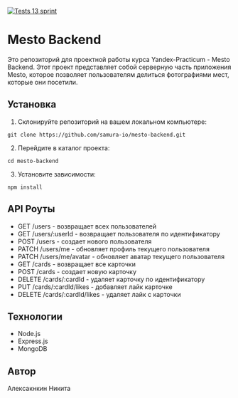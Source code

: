 [![Tests 13 sprint](https://github.com/samura-io/express-mesto-gha/actions/workflows/tests-13-sprint.yml/badge.svg)](https://github.com/samura-io/express-mesto-gha/actions/workflows/tests-13-sprint.yml)

# Mesto Backend

Это репозиторий для проектной работы курса Yandex-Practicum - Mesto Backend. 
Этот проект представляет собой серверную часть приложения Mesto, которое позволяет 
пользователям делиться фотографиями мест, которые они посетили.

## Установка

1. Склонируйте репозиторий на вашем локальном компьютере:

`git clone https://github.com/samura-io/mesto-backend.git`

2. Перейдите в каталог проекта:

`cd mesto-backend`

3. Установите зависимости:

`npm install`

## API Роуты
* GET /users - возвращает всех пользователей
* GET /users/:userId - возвращает пользователя по идентификатору
* POST /users - создает нового пользователя
* PATCH /users/me - обновляет профиль текущего пользователя
* PATCH /users/me/avatar - обновляет аватар текущего пользователя
* GET /cards - возвращает все карточки
* POST /cards - создает новую карточку
* DELETE /cards/:cardId - удаляет карточку по идентификатору
* PUT /cards/:cardId/likes - добавляет лайк карточке
* DELETE /cards/:cardId/likes - удаляет лайк с карточки

## Технологии
* Node.js
* Express.js
* MongoDB

## Автор
Алексакнкин Никита

